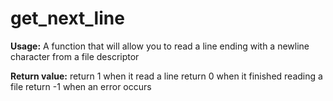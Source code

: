 # get_next_line

**Usage:**
 A function that will allow you to read a line ending with a newline 
character from a file descriptor

**Return value:**
 return 1 when it read a line
 return 0 when it finished reading a file
 return -1 when an error occurs

